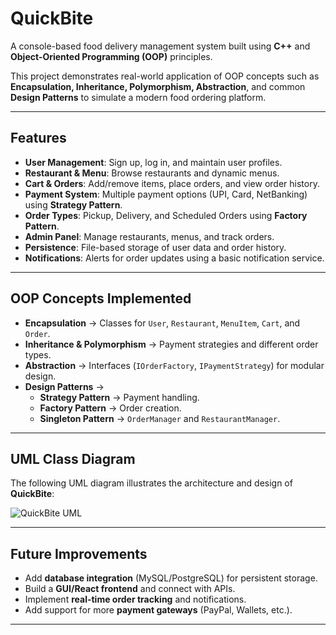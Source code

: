 # QuickBite  
A console-based food delivery management system built using **C++** and **Object-Oriented Programming (OOP)** principles.  

This project demonstrates real-world application of OOP concepts such as **Encapsulation, Inheritance, Polymorphism, Abstraction**, and common **Design Patterns** to simulate a modern food ordering platform.  

---

##  Features  
- **User Management**: Sign up, log in, and maintain user profiles.  
- **Restaurant & Menu**: Browse restaurants and dynamic menus.  
- **Cart & Orders**: Add/remove items, place orders, and view order history.  
- **Payment System**: Multiple payment options (UPI, Card, NetBanking) using **Strategy Pattern**.  
- **Order Types**: Pickup, Delivery, and Scheduled Orders using **Factory Pattern**.  
- **Admin Panel**: Manage restaurants, menus, and track orders.  
- **Persistence**: File-based storage of user data and order history.  
- **Notifications**: Alerts for order updates using a basic notification service.  

---

## OOP Concepts Implemented  
- **Encapsulation** → Classes for `User`, `Restaurant`, `MenuItem`, `Cart`, and `Order`.  
- **Inheritance & Polymorphism** → Payment strategies and different order types.  
- **Abstraction** → Interfaces (`IOrderFactory`, `IPaymentStrategy`) for modular design.  
- **Design Patterns** →  
  - **Strategy Pattern** → Payment handling.  
  - **Factory Pattern** → Order creation.  
  - **Singleton Pattern** → `OrderManager` and `RestaurantManager`.  

---

## UML Class Diagram  
The following UML diagram illustrates the architecture and design of **QuickBite**:  

![QuickBite UML](/quickbite-uml.png)  

---

## Future Improvements  
- Add **database integration** (MySQL/PostgreSQL) for persistent storage.  
- Build a **GUI/React frontend** and connect with APIs.  
- Implement **real-time order tracking** and notifications.  
- Add support for more **payment gateways** (PayPal, Wallets, etc.).  

---



